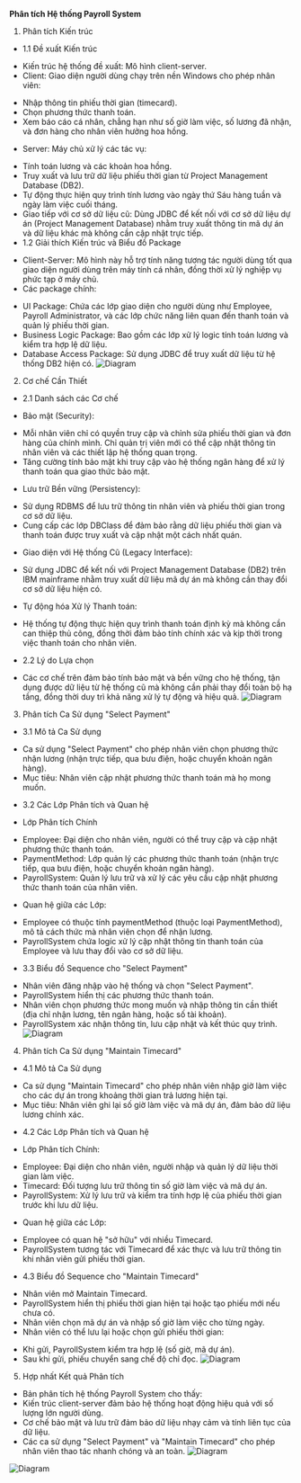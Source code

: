 **Phân tích Hệ thống Payroll System**
1. Phân tích Kiến trúc
* 1.1 Đề xuất Kiến trúc
- Kiến trúc hệ thống đề xuất: Mô hình client-server.
- Client: Giao diện người dùng chạy trên nền Windows cho phép nhân viên:
+ Nhập thông tin phiếu thời gian (timecard).
+ Chọn phương thức thanh toán.
+ Xem báo cáo cá nhân, chẳng hạn như số giờ làm việc, số lương đã nhận, và đơn hàng cho nhân viên hưởng hoa hồng.
- Server: Máy chủ xử lý các tác vụ:
+ Tính toán lương và các khoản hoa hồng.
+ Truy xuất và lưu trữ dữ liệu phiếu thời gian từ Project Management Database (DB2).
+ Tự động thực hiện quy trình tính lương vào ngày thứ Sáu hàng tuần và ngày làm việc cuối tháng.
+ Giao tiếp với cơ sở dữ liệu cũ: Dùng JDBC để kết nối với cơ sở dữ liệu dự án (Project Management Database) 
nhằm truy xuất thông tin mã dự án và dữ liệu khác mà không cần cập nhật trực tiếp.
+ 1.2 Giải thích Kiến trúc và Biểu đồ Package
- Client-Server: Mô hình này hỗ trợ tính năng tương tác người dùng tốt qua giao diện người dùng trên máy tính cá nhân, đồng thời xử lý nghiệp vụ phức tạp ở máy chủ.
- Các package chính:
+ UI Package: Chứa các lớp giao diện cho người dùng như Employee, Payroll Administrator, và các lớp chức năng liên quan đến thanh toán và quản lý phiếu thời gian.
+ Business Logic Package: Bao gồm các lớp xử lý logic tính toán lương và kiểm tra hợp lệ dữ liệu.
+ Database Access Package: Sử dụng JDBC để truy xuất dữ liệu từ hệ thống DB2 hiện có.
![Diagram](https://planttext.com/api/plantuml/png/R591RiCW4Bpx5IYdv90F-50bgNkmr4gHqgZd3MmT5CnQi8vaLNbP3trIlr1iOzTfpGM6WPsPXU_FhurdS5oN9gb0Ng10iJZcOj-l5-8Z4K8Qy5uybPMX1h7R2WCZphDK7DXfM_Jx7WrAtaDJekKNv3EfvIeLLz8gNhICxbMNAC5DgTieDP2354VyL-fCjVDlv2weKg4jTqLkoM-INUsrnL3ncGejvr85duwCEJIUiHpqhc2q0iOO8hVlrFey4Ha4sv-f7CbGUJR7r48632VmABQoFJ_d8TizTdDKbmw3zdBLem3KiAuhDM5KQ7H4dUJuGElrmtskP6peV-g-0IqVxIGRjAhz5py0003__mC0)

2. Cơ chế Cần Thiết
* 2.1 Danh sách các Cơ chế
- Bảo mật (Security):
+ Mỗi nhân viên chỉ có quyền truy cập và chỉnh sửa phiếu thời gian và đơn hàng của chính mình. Chỉ quản trị viên mới có thể cập nhật thông tin nhân viên và các thiết lập hệ thống quan trọng.
+ Tăng cường tính bảo mật khi truy cập vào hệ thống ngân hàng để xử lý thanh toán qua giao thức bảo mật.
- Lưu trữ Bền vững (Persistency):
+ Sử dụng RDBMS để lưu trữ thông tin nhân viên và phiếu thời gian trong cơ sở dữ liệu.
+ Cung cấp các lớp DBClass để đảm bảo rằng dữ liệu phiếu thời gian và thanh toán được truy xuất và cập nhật một cách nhất quán.
- Giao diện với Hệ thống Cũ (Legacy Interface):
+ Sử dụng JDBC để kết nối với Project Management Database (DB2) trên IBM mainframe nhằm truy xuất dữ liệu mã dự án mà không cần thay đổi cơ sở dữ liệu hiện có.
- Tự động hóa Xử lý Thanh toán:
+ Hệ thống tự động thực hiện quy trình thanh toán định kỳ mà không cần can thiệp thủ công, đồng thời đảm bảo tính chính xác và kịp thời trong việc thanh toán cho nhân viên.
* 2.2 Lý do Lựa chọn
- Các cơ chế trên đảm bảo tính bảo mật và bền vững cho hệ thống, tận dụng được dữ liệu từ hệ thống cũ mà không cần phải thay đổi toàn bộ hạ tầng, đồng thời duy trì khả năng xử lý tự động và hiệu quả.
![Diagram](https://planttext.com/api/plantuml/png/P90n3i8m34NtdC9Yvm8TK5N2NgaIkqaDZPJ4KUqEFHi3H-8Af42HK5V_vwTlF--FMXH7dM8mw9H7ECKSU2OokOozyncJmgx5UUGGkbcKuWvGeEt-2OkA5nHwXxOnPXN1_b3W2ZeAv1IAAL9IqtPBi48LM2yvu0pvamDdzPnaepaEp48_B98Et7zjjgdWZC7tg0IOUf1oqOQr3UnN6QUh7oF8v1o9R4fzSrogb7KHl96fAVNBlru0003__mC0)
  
3. Phân tích Ca Sử dụng "Select Payment"
* 3.1 Mô tả Ca Sử dụng
- Ca sử dụng "Select Payment" cho phép nhân viên chọn phương thức nhận lương (nhận trực tiếp, qua bưu điện, hoặc chuyển khoản ngân hàng).
- Mục tiêu: Nhân viên cập nhật phương thức thanh toán mà họ mong muốn.
* 3.2 Các Lớp Phân tích và Quan hệ
- Lớp Phân tích Chính
+ Employee: Đại diện cho nhân viên, người có thể truy cập và cập nhật phương thức thanh toán.
+ PaymentMethod: Lớp quản lý các phương thức thanh toán (nhận trực tiếp, qua bưu điện, hoặc chuyển khoản ngân hàng).
+ PayrollSystem: Quản lý lưu trữ và xử lý các yêu cầu cập nhật phương thức thanh toán của nhân viên.
- Quan hệ giữa các Lớp:
+ Employee có thuộc tính paymentMethod (thuộc loại PaymentMethod), mô tả cách thức mà nhân viên chọn để nhận lương.
+ PayrollSystem chứa logic xử lý cập nhật thông tin thanh toán của Employee và lưu thay đổi vào cơ sở dữ liệu.
* 3.3 Biểu đồ Sequence cho "Select Payment"
- Nhân viên đăng nhập vào hệ thống và chọn "Select Payment".
- PayrollSystem hiển thị các phương thức thanh toán.
- Nhân viên chọn phương thức mong muốn và nhập thông tin cần thiết (địa chỉ nhận lương, tên ngân hàng, hoặc số tài khoản).
- PayrollSystem xác nhận thông tin, lưu cập nhật và kết thúc quy trình.
![Diagram](https://planttext.com/api/plantuml/png/R91DJiD038NtSmgh-rwW2rI5T4r4AlPcnXIB-PFjqEPiB3WILo011e5Ww--zzqb-UtdTgw7ObA93RqNWa6eiCv6hovazLym6cm5dAJ6Eingb3Q32CFvEz6XuZqeViE-SQqEmlLh2ExYfbE78YJnASCEutljk1xTamlHCG1TMutm2Qw6-W-rNknKXa257_JD_o4O2ZsKIXNEH9sgE5TvXv816d_o7VCH5FDMLXN-zroK_i2JGoNlILctoRux69KDQ4dWYjwSSre--0m00__y30000)
  
4. Phân tích Ca Sử dụng "Maintain Timecard"
* 4.1 Mô tả Ca Sử dụng
- Ca sử dụng "Maintain Timecard" cho phép nhân viên nhập giờ làm việc cho các dự án trong khoảng thời gian trả lương hiện tại.
- Mục tiêu: Nhân viên ghi lại số giờ làm việc và mã dự án, đảm bảo dữ liệu lương chính xác.
* 4.2 Các Lớp Phân tích và Quan hệ
- Lớp Phân tích Chính:
+ Employee: Đại diện cho nhân viên, người nhập và quản lý dữ liệu thời gian làm việc.
+ Timecard: Đối tượng lưu trữ thông tin số giờ làm việc và mã dự án.
+ PayrollSystem: Xử lý lưu trữ và kiểm tra tính hợp lệ của phiếu thời gian trước khi lưu dữ liệu.
- Quan hệ giữa các Lớp:
+ Employee có quan hệ "sở hữu" với nhiều Timecard.
+ PayrollSystem tương tác với Timecard để xác thực và lưu trữ thông tin khi nhân viên gửi phiếu thời gian.
* 4.3 Biểu đồ Sequence cho "Maintain Timecard"
- Nhân viên mở Maintain Timecard.
- PayrollSystem hiển thị phiếu thời gian hiện tại hoặc tạo phiếu mới nếu chưa có.
- Nhân viên chọn mã dự án và nhập số giờ làm việc cho từng ngày.
- Nhân viên có thể lưu lại hoặc chọn gửi phiếu thời gian:
+ Khi gửi, PayrollSystem kiểm tra hợp lệ (số giờ, mã dự án).
+ Sau khi gửi, phiếu chuyển sang chế độ chỉ đọc.
![Diagram](https://planttext.com/api/plantuml/png/R94zJWCn48NxFOLBA7A1BL0AA58W8ILIwc7tGGnZpyepYRH2d8o28t45ziS9QvJERvxzvflnpzVtMesI7GDN3PEgUmWTIm-uZyevXwmszxNRMlBnTQn62bZgZlg0Q8-mWxIrUrhAqLSm6YlADxUrEucVxA68jFC13QK_uxFAH6Td9hAiIgA379Fk9RrZwE-ZJLH9teQsYukNo09bpWtJUTTtnMGjZ3phrOGapDjU3M5EE17xbWmvV1DVP1pcMOH1CHCrKBqswcNjgzNTlmKMrlbjLG8KrXgn7J_q5m00__y30000)
  
5. Hợp nhất Kết quả Phân tích
- Bản phân tích hệ thống Payroll System cho thấy:
- Kiến trúc client-server đảm bảo hệ thống hoạt động hiệu quả với số lượng lớn người dùng.
- Cơ chế bảo mật và lưu trữ đảm bảo dữ liệu nhạy cảm và tính liên tục của dữ liệu.
- Các ca sử dụng "Select Payment" và "Maintain Timecard" cho phép nhân viên thao tác nhanh chóng và an toàn.
![Diagram](https://planttext.com/api/plantuml/png/UhzxlqDnIM9HIMbk3bTYSab-aO9hRa5EVcLgAfIh591OMPIVawFWc9ARcPTPN5AK21HMKaWiXeXmSPKMfoOd5gSgA0MdvgGcboW0DUIcvfM0bOGw6oBaVHCpyqg0M24aCnSeL9G2LMB4nGMpL47N3gm7bM_41RPAGHVAut98pKi1kHW0003__mC0)
  
![Diagram](https://planttext.com/api/plantuml/png/X5FBJiD03BpdArQzS-4BsZG8YYWg3N1tDwPTs4Urwo15g5_6WK_Y5_1I4jeD3POYHVB4CvvnFjy_ne70KsrqjWNv0ciKemKqtcajoYOGcf5uomHNrtwOYSN-lMt5aXf24ACBizMkGHGpI-YVG1w1Ofs94ZLAuY6DGKj9SmxA4Z_YNXcKuAkklqkvMfsJoYYh0daWvuU8vs3Z1WSQdrm2kKIBF0V54hVEKqZOTzcn5taTb4KMS-FMIWxuqcfTU2SPh-owBsyAMjOwafUWmIiC9m5JPupYCSwcc2kmbSRMN357shW13nz1gmg81_Nrj0c8Nr22w9oSoBWLoxB4Q_vZMW44AmZTLwTTkoxowL2Wp6VZAP4JHNwUDEzgz4qq_3b2zjb_UrBa0pVr1_n7Rfz-YSGflN8S6_2ysMrjLkZJH4g-oeEZMw9qlkeVrYuRewtYZ_W5003__mC0)
